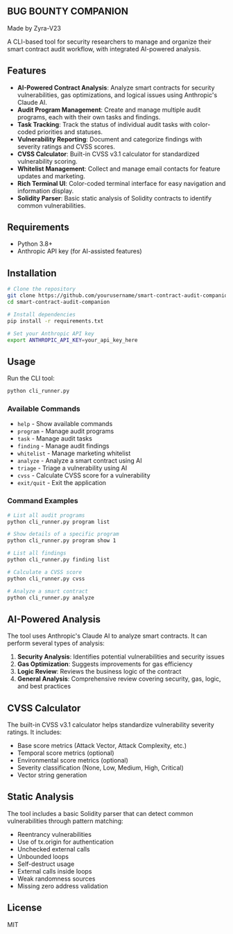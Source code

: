 ## BUG BOUNTY COMPANION 

Made by Zyra-V23

A CLI-based tool for security researchers to manage and organize their smart contract audit workflow, with integrated AI-powered analysis.

## Features

- **AI-Powered Contract Analysis**: Analyze smart contracts for security vulnerabilities, gas optimizations, and logical issues using Anthropic's Claude AI.
- **Audit Program Management**: Create and manage multiple audit programs, each with their own tasks and findings.
- **Task Tracking**: Track the status of individual audit tasks with color-coded priorities and statuses.
- **Vulnerability Reporting**: Document and categorize findings with severity ratings and CVSS scores.
- **CVSS Calculator**: Built-in CVSS v3.1 calculator for standardized vulnerability scoring.
- **Whitelist Management**: Collect and manage email contacts for feature updates and marketing.
- **Rich Terminal UI**: Color-coded terminal interface for easy navigation and information display.
- **Solidity Parser**: Basic static analysis of Solidity contracts to identify common vulnerabilities.

## Requirements

- Python 3.8+
- Anthropic API key (for AI-assisted features)

## Installation

```bash
# Clone the repository
git clone https://github.com/yourusername/smart-contract-audit-companion.git
cd smart-contract-audit-companion

# Install dependencies
pip install -r requirements.txt

# Set your Anthropic API key
export ANTHROPIC_API_KEY=your_api_key_here
```

## Usage

Run the CLI tool:

```bash
python cli_runner.py
```

### Available Commands

- `help` - Show available commands
- `program` - Manage audit programs
- `task` - Manage audit tasks
- `finding` - Manage audit findings
- `whitelist` - Manage marketing whitelist
- `analyze` - Analyze a smart contract using AI
- `triage` - Triage a vulnerability using AI
- `cvss` - Calculate CVSS score for a vulnerability
- `exit/quit` - Exit the application

### Command Examples

```bash
# List all audit programs
python cli_runner.py program list

# Show details of a specific program
python cli_runner.py program show 1

# List all findings
python cli_runner.py finding list

# Calculate a CVSS score
python cli_runner.py cvss

# Analyze a smart contract
python cli_runner.py analyze
```

## AI-Powered Analysis

The tool uses Anthropic's Claude AI to analyze smart contracts. It can perform several types of analysis:

1. **Security Analysis**: Identifies potential vulnerabilities and security issues
2. **Gas Optimization**: Suggests improvements for gas efficiency
3. **Logic Review**: Reviews the business logic of the contract
4. **General Analysis**: Comprehensive review covering security, gas, logic, and best practices

## CVSS Calculator

The built-in CVSS v3.1 calculator helps standardize vulnerability severity ratings. It includes:

- Base score metrics (Attack Vector, Attack Complexity, etc.)
- Temporal score metrics (optional)
- Environmental score metrics (optional)
- Severity classification (None, Low, Medium, High, Critical)
- Vector string generation

## Static Analysis

The tool includes a basic Solidity parser that can detect common vulnerabilities through pattern matching:

- Reentrancy vulnerabilities
- Use of tx.origin for authentication
- Unchecked external calls
- Unbounded loops
- Self-destruct usage
- External calls inside loops
- Weak randomness sources
- Missing zero address validation

## License

MIT
